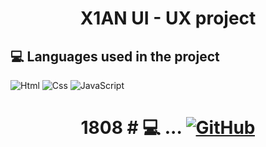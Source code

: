<h1 align="center">X1AN UI - UX project

## 💻 Languages ​​used in the project
<img alt="Html" src ="https://img.shields.io/badge/HTML5-E34F26.svg?&style=for-the-badge&logo=HTML5&logoColor=white"/> <img alt="Css" src ="https://img.shields.io/badge/CSS3-1572B6.svg?&style=for-the-badge&logo=CSS3&logoColor=white"/> <img alt="JavaScript" src ="https://img.shields.io/badge/JavaScriipt-F7DF1E.svg?&style=for-the-badge&logo=JavaScript&logoColor=black"/>


</div>

<h1 align="center">1808
# 💻 ...
<a href = "https://github.com/everkighi13"><img alt="GitHub" src ="https://img.shields.io/badge/GitHub-181717.svg?&style=for-the-badge&logo=GitHub&logoColor=white"/>

